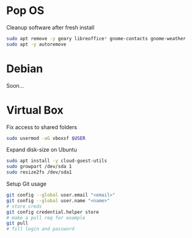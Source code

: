 # Pop OS
Cleanup software after fresh install
```bash
sudo apt remove -y geary libreoffice* gnome-contacts gnome-weather
sudo apt -y autoremove
```

# Debian
Soon...

# Virtual Box
Fix access to shared folders
```bash
sudo usermod -aG vboxsf $USER
```
Expand disk-size on Ubuntu
```bash
sudo apt install -y cloud-guest-utils
sudo growpart /dev/sda 1
sudo resize2fs /dev/sda1
```

Setup Git usage
```bash
git config --global user.email "<email>"
git config --global user.name "<name>"
# store creds
git config credential.helper store
# make a pull req for example
git pull
# fill login and password
```
